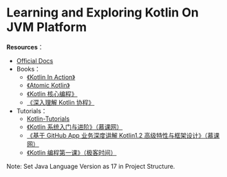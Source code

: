 # Learning and Exploring Kotlin On JVM Platform

**Resources**：

- [Official Docs](https://kotlinlang.org/docs/getting-started.html)
- Books：
  - [《Kotlin In Action》](https://github.com/Kotlin/kotlin-in-action)
  - [《Atomic Kotlin》](https://www.angus-liu.cn/Atomic-Kotlin-zh/se01-ch01.html)
  - [《Kotlin 核心编程》](https://book.douban.com/subject/33419618/)
  - [《深入理解 Kotlin 协程》](https://www.bennyhuo.com/2021/01/31/how-to-read-the-book-of-coroutines/)
- Tutorials：
  - [Kotlin-Tutorials](https://github.com/bennyhuo/Kotlin-Tutorials)
  - [《Kotlin 系统入门与进阶》（慕课网）](https://coding.imooc.com/class/108.html)
  - [《基于 GitHub App 业务深度讲解 Kotlin1.2 高级特性与框架设计》（慕课网）](https://coding.imooc.com/class/232.html)
  - [《Kotlin 编程第一课》（极客时间）](https://time.geekbang.org/column/intro/100103401)

Note: Set Java Language Version as 17 in Project Structure.